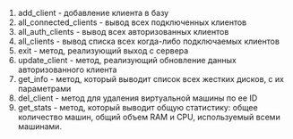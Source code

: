 1) add_client - добавление клиента в базу
2) all_connected_clients - вывод всех подключенных клиентов
3) all_auth_clients - вывод всех авторизованных клиентов
4) all_clients - вывод списка всех когда-либо подключаемых клиентов
5) exit - метод, реализующий выход с сервера
6) update_client - метод, реализующий обновление данных  авторизованного клиента
7) get_info - метод, который выводит список всех жестких дисков, с их параметрами
8) del_client - метод для удаления виртуальной машины по ее ID
9) get_stats - метод, который выводит общую статистику: общее количество машин, общий объем RAM и CPU, используемый всеми машинами.
